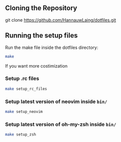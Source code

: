 

## Cloning the Repository

git clone https://github.com/HannauwLaing/dotfiles.git

## Running the setup files
Run the make file inside the dotfiles directory:

```bash 
make
```

If you want more costimization

### Setup .rc files

```bash 
make setup_rc_files
```


### Setup latest version of neovim inside ```bin/```

```bash 
make setup_neovim
```

### Setup latest version of oh-my-zsh inside ```bin/```

```bash TODO
make setup_zsh
```
